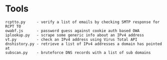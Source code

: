 # Tools
    rcptto.py     - verify a list of emails by checking SMTP response for RCPT TO
    owabf.js      - password guess against cookie auth based OWA
    iplookup.py   - scrape some generic info about an IPv4 address
    vt.py         - check an IPv4 address using Virus Total API
    dnshistory.py - retrieve a list of IPv4 addresses a domain has pointed at
    subscan.py    - bruteforce DNS records with a list of sub domains
